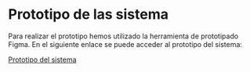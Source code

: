 # Prototipo de las sistema
Para realizar el prototipo hemos utilizado la herramienta de prototipado Figma. En el siguiente enlace se puede acceder al prototipo del sistema:

[Prototipo del sistema](https://www.figma.com/design/SjyreOSTdR0VkigEaIVMef/AgroNET?node-id=0-1&t=of020GqL90pbifzL-1)